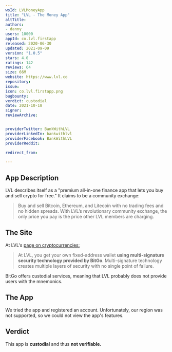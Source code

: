 ```yaml
---
wsId: LVLMoneyApp
title: "LVL - The Money App"
altTitle: 
authors:
- danny
users: 10000
appId: co.lvl.firstapp
released: 2020-06-30
updated: 2021-09-09
version: "1.0.5"
stars: 4.0
ratings: 142
reviews: 64
size: 66M
website: https://www.lvl.co
repository: 
issue: 
icon: co.lvl.firstapp.png
bugbounty: 
verdict: custodial
date: 2021-10-18
signer: 
reviewArchive:


providerTwitter: BankWithLVL
providerLinkedIn: bankwithlvl
providerFacebook: BankWithLVL
providerReddit: 

redirect_from:

---
```



## App Description
LVL describes itself as a "premium all-in-one finance app that lets you buy and sell crypto for free." It claims to be a community exchange:

> Buy and sell Bitcoin, Ethereum, and Litecoin with no trading fees and no hidden spreads. With LVL’s revolutionary community exchange, the only price you pay is the price other LVL members are charging.

## The Site
At LVL's [page on cryptocurrencies:](https://www.lvl.co/service/how-to-buy-crypto-without-fees)

> At LVL, you get your own fixed-address wallet **using multi-signature security technology provided by BitGo**. Multi-signature technology creates multiple layers of security with no single point of failure.

BitGo offers custodial services, meaning that LVL probably does not provide users with the mnemonics.

## The App
We tried the app and registered an account. Unfortunately, our region was not supported, so we could not view the app's features.

## Verdict
This app is **custodial** and thus **not verifiable.**
